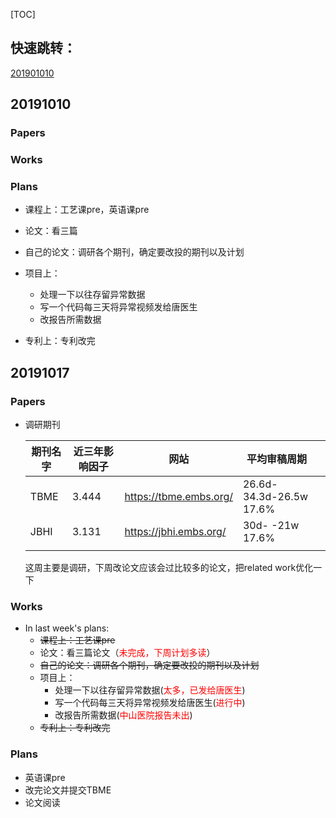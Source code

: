 [TOC]

## 快速跳转：

[201901010](#10.1)

## <span id="10.1">20191010</span>

### Papers

### Works

### Plans

* 课程上：工艺课pre，英语课pre
* 论文：看三篇
* 自己的论文：调研各个期刊，确定要改投的期刊以及计划
* 项目上：
  * 处理一下以往存留异常数据
  * 写一个代码每三天将异常视频发给唐医生
  * 改报告所需数据

* 专利上：专利改完

## <span id="10.2">20191017</span>

### Papers

* 调研期刊

  | 期刊名字 | 近三年影响因子 | 网站                   | 平均审稿周期            |      |
  | -------- | -------------- | ---------------------- | ----------------------- | ---- |
  | TBME     | 3.444          | https://tbme.embs.org/ | 26.6d-34.3d-26.5w 17.6% |      |
  | JBHI     | 3.131          | https://jbhi.embs.org/ | 30d-  -21w 17.6%        |      |
  |          |                |                        |                         |      |

  这周主要是调研，下周改论文应该会过比较多的论文，把related work优化一下

### Works

* In last week's plans:
  * ~~课程上：工艺课pre~~
  * 论文：看三篇论文（<font color="red">未完成，下周计划多读</font>）
  * ~~自己的论文：调研各个期刊，确定要改投的期刊以及计划~~
  * 项目上：
    - 处理一下以往存留异常数据(<font color="red">太多，已发给唐医生</font>)
    - 写一个代码每三天将异常视频发给唐医生(<font color="red">进行中</font>)
    - 改报告所需数据(<font color="red">中山医院报告未出</font>)
  * ~~专利上：专利改完~~

### Plans

* 英语课pre
* 改完论文并提交TBME
* 论文阅读